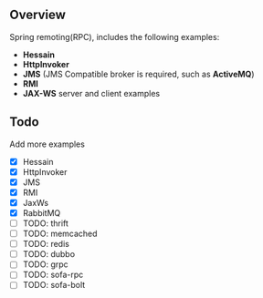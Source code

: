 ## Overview

Spring remoting(RPC), includes the following examples:

- **Hessain**
- **HttpInvoker**
- **JMS** (JMS Compatible broker is required, such as **ActiveMQ**)
- **RMI**
- **JAX-WS** server and client examples

## Todo

Add more examples 

- [x] Hessain
- [x] HttpInvoker
- [x] JMS
- [x] RMI
- [x] JaxWs
- [x] RabbitMQ
- [ ] TODO: thrift
- [ ] TODO: memcached
- [ ] TODO: redis
- [ ] TODO: dubbo
- [ ] TODO: grpc
- [ ] TODO: sofa-rpc
- [ ] TODO: sofa-bolt
